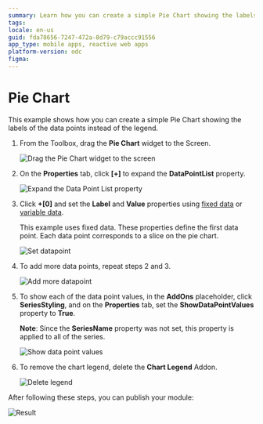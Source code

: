 ```yaml
---
summary: Learn how you can create a simple Pie Chart showing the labels of the data points instead of the legend.
tags: 
locale: en-us
guid: fda78656-7247-472a-8d79-c79accc91556
app_type: mobile apps, reactive web apps
platform-version: odc
figma:
---
```


# Pie Chart

This example shows how you can create a simple Pie Chart showing the labels of the data points instead of the legend.

1. From the Toolbox, drag the **Pie Chart** widget to the Screen.

    ![Drag the Pie Chart widget to the screen ](images/chartpiedrag-ss.png)

1. On the **Properties** tab, click **[+]** to expand the **DataPointList** property.

    ![Expand the Data Point List property](images/chartpie-expand-ss.png)

1. Click **+[0]** and set the **Label** and **Value** properties using [fixed data](data.md#populate-your-chart-with-fixed-data) or [variable data](data.md#populate-your-chart-with-variable-data).

    This example uses fixed data. These properties define the first data point. Each data point corresponds to a slice on the pie chart. 

    ![Set datapoint](images/chartpie-datapointlist-ss.png)

1. To add more data points, repeat steps 2 and 3.
    
    ![Add more datapoint](images/chartpie-extrapoints-ss.png)

1. To show each of the data point values, in the **AddOns** placeholder, click **SeriesStyling**, and on the **Properties** tab, set the **ShowDataPointValues** property to **True**.

    **Note**: Since the **SeriesName** property was not set, this property is applied to all of the series.

    ![Show data point values](images/chartpie-datapointvalues-ss.png)

1. To remove the chart legend, delete the **Chart Legend** Addon.

    ![Delete legend](images/chartpie-delete-legend-ss.png)

After following these steps, you can publish your module:

![Result](images/chartpie-result.png)
